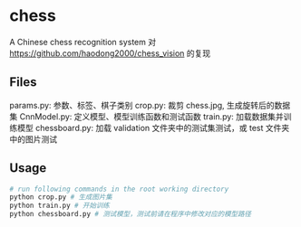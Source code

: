 # chess

A Chinese chess recognition system
对 https://github.com/haodong2000/chess_vision 的复现

## Files

params.py: 参数、标签、棋子类别
crop.py: 裁剪 chess.jpg, 生成旋转后的数据集
CnnModel.py: 定义模型、模型训练函数和测试函数
train.py: 加载数据集并训练模型
chessboard.py: 加载 validation 文件夹中的测试集测试，或 test 文件夹中的图片测试

## Usage

```bash
# run following commands in the root working directory
python crop.py # 生成图片集
python train.py # 开始训练
python chessboard.py # 测试模型，测试前请在程序中修改对应的模型路径
```
